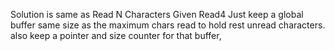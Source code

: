 Solution is same as Read N Characters Given Read4
Just keep a global buffer same size as the maximum chars read to hold rest unread characters.
also keep a pointer and size counter for that buffer, 